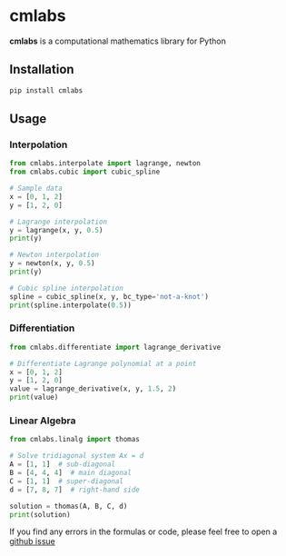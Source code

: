 # cmlabs

**cmlabs** is a computational mathematics library for Python

## Installation

```bash
pip install cmlabs
```

## Usage

### Interpolation

```python
from cmlabs.interpolate import lagrange, newton
from cmlabs.cubic import cubic_spline

# Sample data
x = [0, 1, 2]
y = [1, 2, 0]

# Lagrange interpolation
y = lagrange(x, y, 0.5)
print(y)

# Newton interpolation
y = newton(x, y, 0.5)
print(y)

# Cubic spline interpolation
spline = cubic_spline(x, y, bc_type='not-a-knot')
print(spline.interpolate(0.5))
```

### Differentiation

```python
from cmlabs.differentiate import lagrange_derivative

# Differentiate Lagrange polynomial at a point
x = [0, 1, 2]
y = [1, 2, 0]
value = lagrange_derivative(x, y, 1.5, 2)
print(value)
```

### Linear Algebra

```python
from cmlabs.linalg import thomas

# Solve tridiagonal system Ax = d
A = [1, 1]  # sub-diagonal
B = [4, 4, 4]  # main diagonal
C = [1, 1]  # super-diagonal
d = [7, 8, 7]  # right-hand side

solution = thomas(A, B, C, d)
print(solution)
```

If you find any errors in the formulas or code, please feel free to open a [github issue](https://github.com/r0manch1k/cmlabs/issues)
